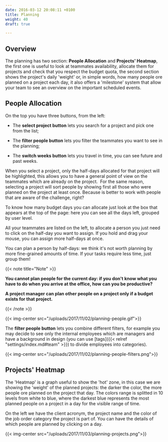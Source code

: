 ```yaml
---
date: 2016-03-12 20:08:11 +0100
title: Planning
weight: 40
draft: true

---
```

## Overview

The planning has two section: **People Allocation** and **Projects' Heatmap**, the first one is useful to look at teammates availability, allocate them for projects and check that you respect the budget quota, the second section shows the project's daily 'weight' or, in simple words, how many people ore planned on a project each day, it also offers a 'milestone' system that allow your team to see an overview on the important scheduled events.

## People Allocation

On the top you have three buttons, from the left:

* The **select project button** lets you search for a project and pick one from the list;

* The **filter people button** lets you filter the teammates you want to see in the planning;

* The **switch weeks button** lets you travel in time, you can see future and past weeks.

When you select a project, only the half-days allocated for that project will be highlighted, this allows you to have a general point of view on the teammates which are already on the project.  For the same reason, selecting a project will sort people by showing first all those who were planned on the project at least once. Because is better to work with people that are aware of the challenge, right?

To know how many budget days you can allocate just look at the box that appears at the top of the page: here you can see all the days left, grouped by user level.

All your teammates are listed on the left, to allocate a person you just need to click on the half-day you want to assign. If you hold and drag your mouse, you can assign more half-days at once.

You can plan a person by half-days: we think it's not worth planning by more fine-grained amounts of time. If your tasks require less time, just group them!

{{< note title="Note" >}}

**You cannot plan people for the current day: if you don't know what you have to do when you arrive at the office, how can you be productive?**

**A project manager can plan other people on a project only if a budget exists for that project.**

{{< /note >}}

{{< img-center src="/uploads/2017/11/02/planning-people.gif">}}

The **filter people button** lets you combine different filters, for example you may decide to see only the internal employees which are managers and have a background in design (you can use \[tags\]({{< relref "settings/index.md#team" >}}) to divide employees into categories).

{{< img-center src="/uploads/2017/11/02/planning-people-filters.png">}}

## Projects' Heatmap

The 'Heatmap' is a graph useful to show the 'hot' zone, in this case we are showing the 'weight' of the planned projects: the darker the color, the more people ore planned on the project that day. The colors range is splitted in 10 levels from white to blue, where the darkest blue represents the most planned people on a project in a day for the visible range of time.

On the left we have the client acronym, the project name and the color of the job order category the project is part of. You can have the details of which people are planned by clicking on a day.

{{< img-center src="/uploads/2017/11/03/planning-projects.png">}}